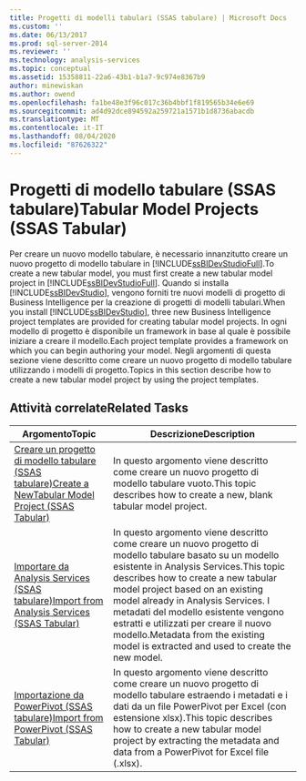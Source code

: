 ```yaml
---
title: Progetti di modelli tabulari (SSAS tabulare) | Microsoft Docs
ms.custom: ''
ms.date: 06/13/2017
ms.prod: sql-server-2014
ms.reviewer: ''
ms.technology: analysis-services
ms.topic: conceptual
ms.assetid: 15358811-22a6-43b1-b1a7-9c974e8367b9
author: minewiskan
ms.author: owend
ms.openlocfilehash: fa1be48e3f96c017c36b4bbf1f819565b34e6e69
ms.sourcegitcommit: ad4d92dce894592a259721a1571b1d8736abacdb
ms.translationtype: MT
ms.contentlocale: it-IT
ms.lasthandoff: 08/04/2020
ms.locfileid: "87626322"
---
```

# <a name="tabular-model-projects-ssas-tabular"></a><span data-ttu-id="5e676-102">Progetti di modello tabulare (SSAS tabulare)</span><span class="sxs-lookup"><span data-stu-id="5e676-102">Tabular Model Projects (SSAS Tabular)</span></span>
  <span data-ttu-id="5e676-103">Per creare un nuovo modello tabulare, è necessario innanzitutto creare un nuovo progetto di modello tabulare in [!INCLUDE[ssBIDevStudioFull](../../includes/ssbidevstudiofull-md.md)].</span><span class="sxs-lookup"><span data-stu-id="5e676-103">To create a new tabular model, you must first create a new tabular model project in [!INCLUDE[ssBIDevStudioFull](../../includes/ssbidevstudiofull-md.md)].</span></span> <span data-ttu-id="5e676-104">Quando si installa [!INCLUDE[ssBIDevStudio](../../includes/ssbidevstudio-md.md)], vengono forniti tre nuovi modelli di progetto di Business Intelligence per la creazione di progetti di modelli tabulari.</span><span class="sxs-lookup"><span data-stu-id="5e676-104">When you install [!INCLUDE[ssBIDevStudio](../../includes/ssbidevstudio-md.md)], three new Business Intelligence project templates are provided for creating tabular model projects.</span></span> <span data-ttu-id="5e676-105">In ogni modello di progetto è disponibile un framework in base al quale è possibile iniziare a creare il modello.</span><span class="sxs-lookup"><span data-stu-id="5e676-105">Each project template provides a framework on which you can begin authoring your model.</span></span> <span data-ttu-id="5e676-106">Negli argomenti di questa sezione viene descritto come creare un nuovo progetto di modello tabulare utilizzando i modelli di progetto.</span><span class="sxs-lookup"><span data-stu-id="5e676-106">Topics in this section describe how to create a new tabular model project by using the project templates.</span></span>  
  
## <a name="related-tasks"></a><span data-ttu-id="5e676-107">Attività correlate</span><span class="sxs-lookup"><span data-stu-id="5e676-107">Related Tasks</span></span>  
  
|<span data-ttu-id="5e676-108">Argomento</span><span class="sxs-lookup"><span data-stu-id="5e676-108">Topic</span></span>|<span data-ttu-id="5e676-109">Descrizione</span><span class="sxs-lookup"><span data-stu-id="5e676-109">Description</span></span>|  
|-----------|-----------------|  
|[<span data-ttu-id="5e676-110">Creare un progetto di modello tabulare &#40;SSAS tabulare&#41;</span><span class="sxs-lookup"><span data-stu-id="5e676-110">Create a NewTabular Model Project &#40;SSAS Tabular&#41;</span></span>](create-a-new-tabular-model-project-analysis-services.md)|<span data-ttu-id="5e676-111">In questo argomento viene descritto come creare un nuovo progetto di modello tabulare vuoto.</span><span class="sxs-lookup"><span data-stu-id="5e676-111">This topic describes how to create a new, blank tabular model project.</span></span>|  
|[<span data-ttu-id="5e676-112">Importare da Analysis Services &#40;SSAS tabulare&#41;</span><span class="sxs-lookup"><span data-stu-id="5e676-112">Import from Analysis Services &#40;SSAS Tabular&#41;</span></span>](import-from-analysis-services-ssas-tabular.md)|<span data-ttu-id="5e676-113">In questo argomento viene descritto come creare un nuovo progetto di modello tabulare basato su un modello esistente in Analysis Services.</span><span class="sxs-lookup"><span data-stu-id="5e676-113">This topic describes how to create a new tabular model project based on an existing model already in Analysis Services.</span></span> <span data-ttu-id="5e676-114">I metadati del modello esistente vengono estratti e utilizzati per creare il nuovo modello.</span><span class="sxs-lookup"><span data-stu-id="5e676-114">Metadata from the existing model is extracted and used to create the new model.</span></span>|  
|[<span data-ttu-id="5e676-115">Importazione da PowerPivot &#40;SSAS tabulare&#41;</span><span class="sxs-lookup"><span data-stu-id="5e676-115">Import from PowerPivot &#40;SSAS Tabular&#41;</span></span>](import-from-power-pivot-ssas-tabular.md)|<span data-ttu-id="5e676-116">In questo argomento viene descritto come creare un nuovo progetto di modello tabulare estraendo i metadati e i dati da un file PowerPivot per Excel (con estensione xlsx).</span><span class="sxs-lookup"><span data-stu-id="5e676-116">This topic describes how to create a new tabular model project by extracting the metadata and data from a PowerPivot for Excel file (.xlsx).</span></span>|  
  
  
